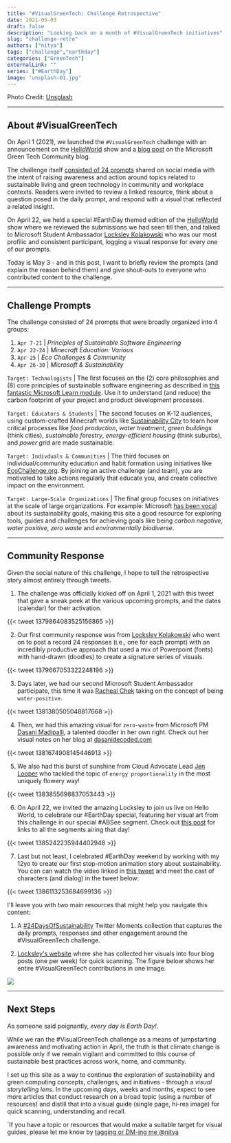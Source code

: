 ```yaml
---
title: "#VisualGreenTech: Challenge Retrospective"
date: 2021-05-03
draft: false
description: "Looking back on a month of #VisualGreenTech initiatives"
slug: "challenge-retro"
authors: ["nitya"]
tags: ["challenge","earthday"]
categories: ["GreenTech"]
externalLink: ""
series: ["#EarthDay"]
image: "unsplash-01.jpg"
---
```


Photo Credit: [Unsplash](https://unsplash.com/photos/6Xw9wMJyHus)

---

## About #VisualGreenTech

On April 1 (2021), we launched the `#VisualGreenTech` challenge with an announcement on the [HelloWorld](https://aka.ms/helloworld) show and a [blog post](https://techcommunity.microsoft.com/t5/green-tech-blog/visualgreentech-challenge-earthday-2021/ba-p/2257548?WT.mc_id=mobile-24661-ninarasi) on the Microsoft Green Tech Community blog. 

The challenge itself [consisted of 24 prompts](/post/hello-world/) shared on social media with the intent of raising awareness and action around topics related to sustainable living and green technology in community and workplace contexts. Readers were invited to review a linked resource, think about a question posed in the daily prompt, and respond with a visual that reflected a related insight.

On April 22, we held a special #EarthDay themed edition of the [HelloWorld](https://channel9.msdn.com/Shows/Hello-World/Hello-World-April-22-2021-Special-Hello-Earth?WT.mc_id=mobile-24661-ninarasi) show where we reviewed the submissions we had seen till then, and talked to Microsoft Student Ambassador [Locksley Kolakowski](https://twitter.com/locksleylk) who was our most profilic and consistent participant, logging a visual response for every one of our prompts.

Today is May 3 - and in this post, I want to briefly review the prompts (and explain the reason behind them) and give shout-outs to everyone who contributed content to the challenge.

---

## Challenge Prompts

The challenge consisted of 24 prompts that were broadly organized into 4 groups:

 1. `Apr 7-21`  |  _Principles of Sustainable Software Engineering_ 
 2. `Apr 22-24` | _Minecraft Education: Various_ 
 3. `Apr 25`  | _Eco Challenges & Community_
 4. `Apr 26-30` | _Microsoft & Sustainability_ 

`Target: Technologists` | The first focuses on the (2) core philosophies and (8) core principles of sustainable software engineering as described in [this fantastic Microsoft Learn module](https://docs.microsoft.com/en-us/learn/modules/sustainable-software-engineering-overview/?WT.mc_id=mobile-24661-ninarasi). Use it to understand (and reduce) the carbon footprint of your project and product development processes. 

`Target: Educators & Students` | The second focuses on K-12 audiences, using custom-crafted Minecraft worlds like [Sustainability City](https://education.minecraft.net/worlds/sustainability-city?WT.mc_id=mobile-24661-ninarasi) to learn how critical processes like  _food production_, _water treatment_, _green buildings_ (think cities), _sustainable forestry_, _energy-efficient housing_ (think suburbs), and _power grid_ are made sustainable. 

`Target: Indivduals & Communities` | The third focuses on individual/community education and habit formation using initiatives like [EcoChallenge.org](https://ecochallenge.org/). By joining an active challenge (and team), you are motivated to take actions regularly that educate you, and create collective impact on the environment.

`Target: Large-Scale Organizations` | The final group focuses on initiatives at the scale of large organizations. For example: Microsoft [has been vocal](https://www.microsoft.com/en-us/sustainability?activetab=pivot_1%3aprimaryr3) about its sustainability goals, making this site a good resource for exploring tools, guides and challenges for achieving goals like being _carbon negative_, _water positive_, _zero waste_ and _environmentally biodiverse_. 

---

## Community Response

Given the social nature of this challenge, I hope to tell the retrospective story almost entirely through tweets.

1. The challenge was officially kicked off on April 1, 2021 with this tweet that gave a sneak peek at the various upcoming prompts, and the dates (calendar) for their activation.

{{< tweet 1379864083525156865 >}}

2. Our first community response was from [Locksley Kolakowski](https://twitter.com/locksleylk) who went on to post a record 24 responses (i.e., one for each prompt) with an incredibly productive approach that used a mix of Powerpoint (fonts) with hand-drawn (doodles) to create a signature series of visuals.

{{< tweet 1379667053322248196 >}}

3. Days later, we had our second Microsoft Student Ambassador participate, this time it was [Racheal Chek](https://twitter.com/RachealC20) taking on the concept of being `water-positive`.

{{< tweet 1381380505048817668 >}}

4. Then, we had this amazing visual for `zero-waste` from Microsoft PM [Dasani Madipalli](https://twitter.com/dasani_decoded), a talented doodler in her own right. Check out her visual notes on her blog at [dasanidecoded.com](https://dasanidecoded.com)

{{< tweet 1381674908145446913 >}}

5. We also had this burst of sunshine from Cloud Advocate Lead [Jen Looper](https://twitter.com/jenlooper) who tackled the topic of `energy proportionality` in the most uniquely flowery way!

{{< tweet 1383855698837053443 >}}

6. On April 22, we invited the amazing Locksley to join us live on Hello World, to celebrate our #EarthDay special, featuring her visual art from this challenge in our special #ABSee segment. Check out [this post](https://dev.to/azure/hello-world-hello-earth-1f8l) for links to all the segments airing that day!

{{< tweet 1385242235944402948 >}}

7. Last but not least, I celebrated #EarthDay weekend by working with my 12yo to create our first stop-motion animation story about sustainability. You can can watch the video linked in [this tweet](https://twitter.com/nitya/status/1386110718143959044) and meet the cast of characters (and dialog) in the tweet below:

{{< tweet 1386113253684699136 >}}

I'll leave you with two main resources that might help you navigate this content:

 1. A [#24DaysOfSustainability](https://twitter.com/i/events/1379862491656781825) Twitter Moments collection that captures the daily prompts, responses and other engagement around the #VisualGreenTech challenge.

 2. [Locksley's website](https://www.locksleylk.com/) where she has collected her visuals into four blog posts (one per week) for quick scanning. The figure below shows her entire #VisualGreenTech contributions in one image.

 ![](https://www.locksleylk.com/assets/vgt/cover.png)

---

## Next Steps

As someone said poignantly, _every day is Earth Day!_. 

While we ran the #VisualGreenTech challenge as a means of jumpstarting awareness and motivating action in April, the truth is that climate change is possible only if we remain vigilant and committed to this course of sustainable best practices across work, home, and community.

I set up this site as a way to continue the exploration of sustainability and green computing concepts, challenges, and initiatives - through a _visual storytelling lens_. In the upcoming days, weeks and months, expect to see more articles that conduct research on a broad topic (using a number of resources) and distill that into a visual guide (single page, hi-res image) for quick scanning, understanding and recall.

`If you have a topic or resources that would make a suitable target for visual guides, please let me know by [tagging or DM-ing me @nitya](https://twitter.com/nitya)